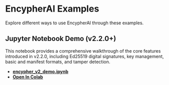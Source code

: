 # EncypherAI Examples

Explore different ways to use EncypherAI through these examples.

## Jupyter Notebook Demo (v2.2.0+)

This notebook provides a comprehensive walkthrough of the core features introduced in v2.2.0, including Ed25519 digital signatures, key management, basic and manifest formats, and tamper detection.

- [**encypher_v2_demo.ipynb**](./encypher_v2_demo.ipynb)
- [**Open In Colab**](https://colab.research.google.com/drive/1MAlmz2kca7kIHq4MaIuGG3HNIY0cMgzw?usp=sharing)
